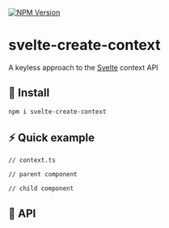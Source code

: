 [![NPM Version](https://img.shields.io/npm/v/svelte-create-context.svg?style=for-the-badge)](https://www.npmjs.com/package/svelte-create-context)

# svelte-create-context
A keyless approach to the [Svelte](https://github.com/sveltejs/svelte) context API

## 💾 Install
```bash
npm i svelte-create-context
```

## ⚡ Quick example

```
// context.ts

```

```
// parent component

```

```
// child component

```

## 🔨 API
